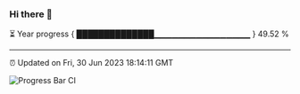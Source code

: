 ### Hi there 👋

⏳ Year progress { ██████████████▁▁▁▁▁▁▁▁▁▁▁▁▁▁▁▁ } 49.52 %

---

⏰ Updated on Fri, 30 Jun 2023 18:14:11 GMT

![Progress Bar CI](https://github.com/liununu/liununu/workflows/Progress%20Bar%20CI/badge.svg)
